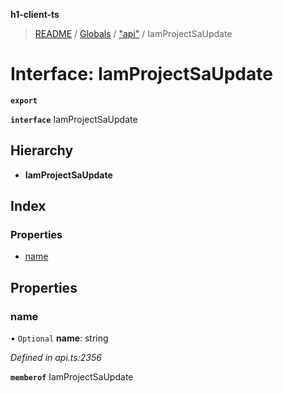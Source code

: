 **h1-client-ts**

> [README](../README.md) / [Globals](../globals.md) / ["api"](../modules/_api_.md) / IamProjectSaUpdate

# Interface: IamProjectSaUpdate

**`export`** 

**`interface`** IamProjectSaUpdate

## Hierarchy

* **IamProjectSaUpdate**

## Index

### Properties

* [name](_api_.iamprojectsaupdate.md#name)

## Properties

### name

• `Optional` **name**: string

*Defined in api.ts:2356*

**`memberof`** IamProjectSaUpdate

